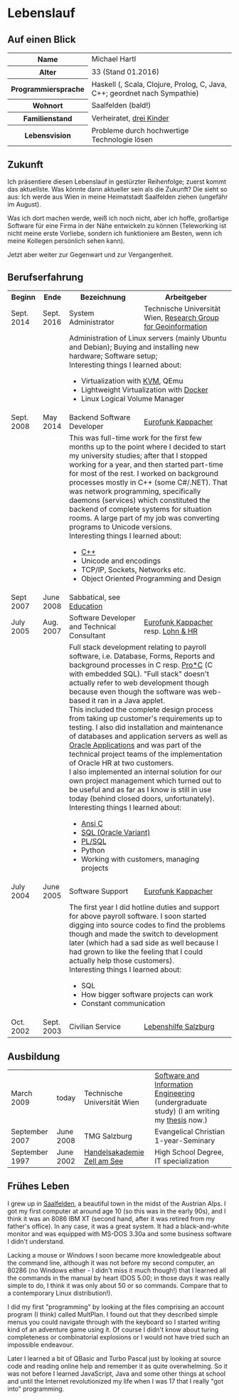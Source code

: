 Lebenslauf
==========

Auf einen Blick
---------------
<table id="quickfacts">
<tr><th>Name</th><td>Michael Hartl</td></tr>
<tr><th>Alter</th><td>33 (Stand 01.2016)</td></tr>
<tr><th>Programmiersprache</th><td>Haskell (, Scala, Clojure, Prolog, C, Java, C++; geordnet nach Sympathie)</td></tr>
<tr><th>Wohnort</th><td>Saalfelden (bald!)</td></tr>
<tr><th>Familienstand</th><td>Verheiratet, <a href="/page/about">drei Kinder</a></td></tr>
<tr><th>Lebensvision</th><td>Probleme durch hochwertige Technologie lösen</td></tr>
</table>

Zukunft
-------
Ich präsentiere diesen Lebenslauf in gestürzter Reihenfolge; zuerst kommt das aktuellste. Was könnte dann aktueller sein als die Zukunft? Die sieht so aus: Ich werde aus Wien in meine Heimatstadt Saalfelden ziehen (ungefähr im August).

Was ich dort machen werde, weiß ich noch nicht, aber ich hoffe, großartige Software für eine Firma in der Nähe entwickeln zu können (Teleworking ist nicht meine erste Vorliebe, sondern ich funktioniere am Besten, wenn ich meine Kollegen persönlich sehen kann).

Jetzt aber weiter zur Gegenwart und zur Vergangenheit.

Berufserfahrung
---------------
<table>
<tr>
	<th>Beginn</th>
	<th>Ende</th>
	<th>Bezeichnung</th>
	<th>Arbeitgeber</th>
</tr>
<tr>
	<td class="cvdate">Sept. 2014</td>
	<td class="cvdate">Sept. 2016</td>
	<td>System Administrator</td>
	<td>Technische Universität Wien, <a href="http://www.geoinfo.tuwien.ac.at/">Research Group for Geoinformation</a></td>
</tr>
<tr><td></td><td></td><td colspan="2" class="cvjobdesc">
		Administration of Linux servers (mainly Ubuntu and Debian); 
		Buying and installing new hardware; Software setup;<br>
		Interesting things I learned about:
		<ul>
			<li>Virtualization with <a href="http://www.linux-kvm.org">KVM</a>, QEmu
			<li>Lightweight Virtualization with <a href="http://www.docker.com">Docker</a>
			<li>Linux Logical Volume Manager
		</ul>
</td></tr>
<tr>
	<td class="cvdate">Sept. 2008</td>
	<td class="cvdate">May 2014</td>
	<td class="cvjob">Backend Software Developer</td><td><a href="http://www.eurofunk.com">Eurofunk Kappacher</a></td>
</tr>
<tr><td></td><td></td><td colspan="2" class="cvjobdesc">
	This was full-time work for the first few months up to the point where I decided to start my university studies; after that I stopped working for a year, and then started part-time for most of the rest.
	I worked on background processes mostly in C++ (some C#/.NET). That was network programming, specifically daemons (services) which constituted the backend of complete systems for situation rooms. A large part of my job was converting programs to Unicode versions.<br>
	Interesting things I learned about:
	<ul>
		<li><a href="/page/techs#cpp">C++</a>
		<li>Unicode and encodings
		<li>TCP/IP, Sockets, Networks etc.
		<li>Object Oriented Programming and Design
	</ul>
</td></tr>

<tr>
	<td class="cvdate">Sept 2007</td>
	<td class="cvdate">June 2008</td>
	<td class="cvjob">Sabbatical, see <a href="#education">Education</td>
	<td></td>
	</tr>
<tr>
	<td class="cvdate">July 2005</td>
	<td class="cvdate">Aug. 2007</td>
	<td class="cvjob">Software Developer and Technical Consultant</td>
	<td><a href="http://www.eurofunk.com/">Eurofunk Kappacher</a> resp. <a href="http://www.lohn.at">Lohn & HR</a></td>
	</tr>
<tr><td></td><td></td><td colspan="2" class="cvjobdesc">
	Full stack development relating to payroll software, i.e. Database, Forms, Reports and background processes in C resp. <a href="https://en.wikipedia.org/wiki/Pro*C">Pro*C</a> (C with embedded SQL). "Full stack" doesn't actually refer to web development though because even though the software was web-based it ran in a Java applet.
	<br>This included the complete design process from taking up customer's requirements up to testing. I also did installation and maintenance of databases and application servers as well as <a href="http://www.oracle.com/us/products/applications/ebusiness/overview/index.html">Oracle Applications</a> and was part of the technical project teams of the implementation of Oracle HR at two customers.<br>
	I also implemented an internal solution for our own project management which turned out to be useful and as far as I know is still in use today (behind closed doors, unfortunately).
	Interesting things I learned about:
	<ul>
		<li><a href="/page/techs#c">Ansi C
		<li>SQL (Oracle Variant)
		<li><a href="https://en.wikipedia.org/wiki/PL/SQL">PL/SQL</a>
		<li>Python
		<li>Working with customers, managing projects
	</ul>
</td></tr>
<tr>
	<td class="cvdate">July 2004</td>
	<td class="cvdate">June 2005</td>
	<td class="cvjob">Software Support</td>
	<td><a href="http://www.eurofunk.com/">Eurofunk Kappacher</a></td>		
	</tr>
<tr><td></td><td></td><td colspan="2" class="cvjobdesc">
	The first year I did hotline duties and support for above payroll software. I soon started digging into source codes to find the problems though and made the switch to development later (which had a sad side as well because I had grown to like the feeling that I could actually help those customers).<br>
	Interesting things I learned about:
	<ul>
		<li>SQL
		<li>How bigger software projects can work
		<li>Constant communication
	</ul
</td></tr>
<tr>
	<td class="cvdate">Oct. 2002</td>
	<td class="cvdate">Sept. 2003</td>
	<td class="cvjob">Civilian Service</td>
	<td><a href="http://www.lebenshilfe.at/">Lebenshilfe Salzburg</a></td>		
</tr>
</table>



## <a name="education"></a>Ausbildung

<table>
	<tr>
		<td class="cvdate">March 2009</td>
		<td>today</td>
		<td>Technische Universität Wien</td>
		<td><a href="http://www.informatik.tuwien.ac.at/studium/angebot/bachelor/software-and-information-engineering">Software and Information Engineering</a> (undergraduate study) (I am writing my <a href="/page/thesis">thesis</a> now.)</td>
	</tr>
	<tr>
		<td class="cvdate">September 2007</td>
		<td class="cvdate">June 2008</td>
		<td>TMG Salzburg</td>
		<td>Evangelical Christian 1-year-Seminary</td>
	</tr>
	<tr>
		<td class="cvdate">September 1997</td>
		<td class="cvdate">June 2002</td>
		<td><a href="http://www.hakzell.at">Handelsakademie Zell am See</a></td>
		<td>High School Degree, IT specialization</td>
	</tr>
</table>


Frühes Leben
------------

I grew up in [Saalfelden](https://en.wikipedia.org/wiki/Saalfelden), a beautiful town in the midst of the Austrian Alps. I got my first computer at around age 10 (so this was in the early 90s), and I think it was an 8086 IBM XT (second hand, after it was retired from my father's office). In any case, it was a great system. It had a black-and-white monitor and was equipped with MS-DOS 3.30a and some business software I didn't understand.

Lacking a mouse or Windows I soon became more knowledgeable about the command line, although it was not before my second computer, an 80286 (no Windows either - I didn't miss it much though!) that I learned all the commands in the manual by heart (DOS 5.00; in those days it was really simple to do, I think it was only about 50 or so commands. Compare that to a contemporary Linux distribution!).

I did my first "programming" by looking at the files comprising an account program (I think) called MultPlan. I found out that they described simple menus you could navigate through with the keyboard so I started writing kind of an adventure game using it. Of course I didn't know about turing completeness or combinatorial explosions or I would not have tried such an impossible endeavour.

Later I learned a bit of QBasic and Turbo Pascal just by looking at source code and reading online help and remember it as quite overwhelming. So it was not before I learned JavaScript, Java and some other things at school and until the Internet revolutionized my life when I was 17 that I really "got into" programming.
